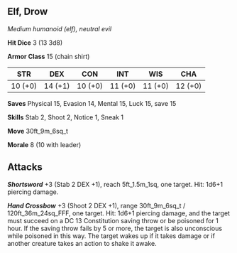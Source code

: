 ## Elf, Drow

*Medium humanoid (elf), neutral evil*

**Hit Dice** 3 (13 3d8)

**Armor Class** 15 (chain shirt)

| STR     | DEX     | CON     | INT     | WIS     | CHA     |
|---------|---------|---------|---------|---------|---------|
| 10 (+0) | 14 (+1) | 10 (+0) | 11 (+0) | 11 (+0) | 12 (+0) |

**Saves** Physical 15, Evasion 14, Mental 15, Luck 15, save 15

**Skills** Stab 2, Shoot 2, Notice 1, Sneak 1

**Move** 30ft\_9m\_6sq\_t

**Morale** 8 (10 with leader)

## Attacks

***Shortsword*** +3 (Stab 2 DEX +1), reach 5ft\_1.5m\_1sq, one target. Hit: 1d6+1 piercing damage.

***Hand Crossbow*** +3 (Shoot 2 DEX +1), range 30ft\_9m\_6sq\_t / 120ft\_36m\_24sq\_FFF, one target. Hit: 1d6+1 piercing damage, and the target must succeed on a DC 13 Constitution saving throw or be poisoned for 1 hour. If the saving throw fails by 5 or more, the target is also unconscious while poisoned in this way. The target wakes up if it takes damage or if another creature takes an action to shake it awake.

